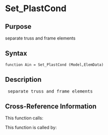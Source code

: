 
<!-- <a name="_top"></a>
<div><a href="../../index.md">Home</a> &gt;  <a href="#">src</a> &gt; <a href="index.md">Other</a> &gt; Set_PlastCond.m</div> -->

<!--<table width="100%"><tr><td align="left"><a href="../../index.md"><img alt="<" border="0" src="../../left.png">&nbsp;Master index</a></td>
<td align="right"><a href="index.md">Index for src\Other&nbsp;<img alt=">" border="0" src="../../right.png"></a></td></tr></table>-->
# Set_PlastCond
<!-- <h1>Set_PlastCond
</h1> -->

## <a name="_name"></a>Purpose

<!-- <h2 id="purpose"><a name="_name"></a>Purpose</h2> -->

separate truss and frame elements

<!-- <div class="box"><strong>separate truss and frame elements</strong></div> -->

## <a name="_synopsis"></a>Syntax

`function Ain = Set_PlastCond (Model,ElemData)` 
## <a name="_description"></a>Description

<pre class="comment"> separate truss and frame elements</pre>
<!-- <div class="fragment"><pre class="comment"> separate truss and frame elements</pre></div> -->

<!-- crossreference -->
## <a name="_cross"></a>Cross-Reference Information

This function calls:
<ul style="list-style-image:url(../../matlabicon.gif)">
</ul>
This function is called by:
<ul style="list-style-image:url(../../matlabicon.gif)">
</ul>
<!-- crossreference -->




<!-- <hr><address>Generated on Thu 09-Jul-2020 10:37:03 by <strong><a href="http://www.artefact.tk/software/matlab/m2html/" title="Matlab Documentation in HTML">m2html</a></strong> &copy; 2005</address> -->